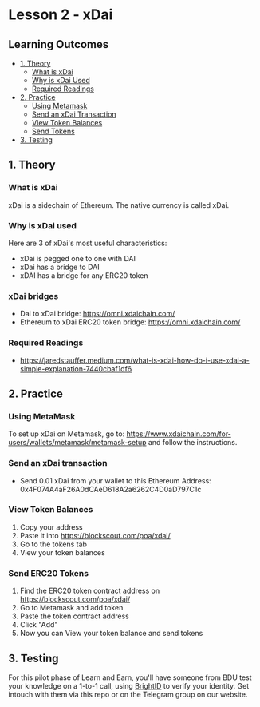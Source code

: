 # Lesson 2 - xDai

## Learning Outcomes
- [1. Theory](#1.-Theory)
  - [What is xDai](#What-is-xDai)
  - [Why is xDai Used](#Why-is-xDai-used)
  - [Required Readings](#Required-Readings)
- [2. Practice](#2.-Practice)
  - [Using Metamask](#Using-Metamask)
  - [Send an xDai Transaction](#send-an-xdai-transaction)
  - [View Token Balances](#view-token-balances)
  - [Send Tokens](#send-tokens)
- [3. Testing](#3.-Testing)

## 1. Theory
### What is xDai
xDai is a sidechain of Ethereum. The native currency is called xDai.

### Why is xDai used
Here are 3 of xDai's most useful characteristics:
- xDai is pegged one to one with DAI
- xDai has a bridge to DAI
- xDAI has a bridge for any ERC20 token

### xDai bridges
- Dai to xDai bridge: https://omni.xdaichain.com/
- Ethereum to xDai ERC20 token bridge: https://omni.xdaichain.com/


### Required Readings
- https://jaredstauffer.medium.com/what-is-xdai-how-do-i-use-xdai-a-simple-explanation-7440cbaf1df6

## 2. Practice
### Using MetaMask
To set up xDai on Metamask, go to: https://www.xdaichain.com/for-users/wallets/metamask/metamask-setup and follow the instructions.

### Send an xDai transaction
- Send 0.01 xDai from your wallet to this Ethereum Address: 0x4F074A4aF26A0dCAeD618A2a6262C4D0aD797C1c

### View Token Balances
1. Copy your address
2. Paste it into https://blockscout.com/poa/xdai/
3. Go to the tokens tab
4. View your token balances

### Send ERC20 Tokens
1. Find the ERC20 token contract address on https://blockscout.com/poa/xdai/
2. Go to Metamask and add token
3. Paste the token contract address
4. Click "Add"
5. Now you can View your token balance and send tokens

## 3. Testing
For this pilot phase of Learn and Earn, you'll have someone from BDU test your knowledge on a 1-to-1 call, using [BrightID](https://www.brightid.org/) to verify your identity. Get intouch with them via this repo or on the Telegram group on our website.
